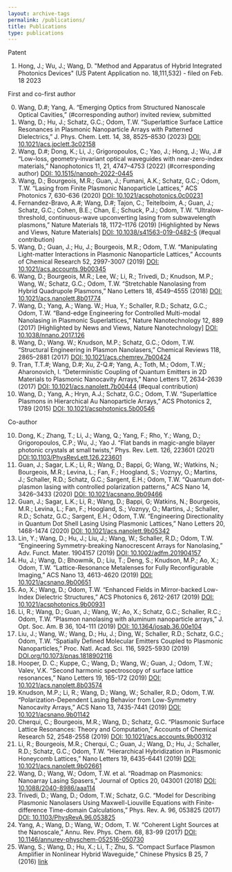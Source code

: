 ```yaml
---
layout: archive-tags
permalink: /publications/
title: Publications
type: publications
---
```

Patent

1. Hong, J.; Wu, J.; Wang, D. "Method and Apparatus of Hybrid Integrated Photonics Devices" (US Patent Application no. 18,111,532) - filed on Feb. 18 2023

First and co-first author  

0.   Wang, D.#; Yang, A. “Emerging Optics from Structured Nanoscale Optical Cavities,” (#corresponding author) invited review, submitted
1.   Wang, D.; Hu, J.; Schatz, G.C.; Odom, T.W. “Superlattice Surface Lattice Resonances in Plasmonic Nanoparticle Arrays with Patterned Dielectrics,” J. Phys. Chem. Lett. 14, 38, 8525–8530 (2023) [DOI: 10.1021/acs.jpclett.3c02158](https://pubs.acs.org/doi/10.1021/acs.jpclett.3c02158)
2.   Wang, D.#; Dong, K.; Li, J.; Grigoropoulos, C.; Yao, J.; Hong, J.; Wu, J.# “Low-loss, geometry-invariant optical waveguides with near-zero-index materials,” Nanophotonics 11, 21, 4747–4753 (2022) (#corresponding author) [DOI: 10.1515/nanoph-2022-0445](https://www.degruyter.com/document/doi/10.1515/nanoph-2022-0445/html)
3.   Wang, D.; Bourgeois, M.R.; Guan, J.; Fumani, A.K.; Schatz, G.C.; Odom, T.W. “Lasing from Finite Plasmonic Nanoparticle Lattices,” ACS Photonics 7, 630-636 (2020) [DOI: 10.1021/acsphotonics.0c00231](https://pubs.acs.org/doi/10.1021/acsphotonics.0c00231)  
4.   Fernandez-Bravo, A.#; Wang, D.#; Tajon, C.; Teitelboim, A.; Guan, J.; Schatz, G.C.; Cohen, B.E.; Chan, E.; Schuck, P.J.; Odom, T.W. “Ultralow-threshold, continuous-wave upconverting lasing from subwavelength plasmons,” Nature Materials 18, 1172–1176 (2019) [Highlighted by News and Views, Nature Materials] [DOI: 10.1038/s41563-019-0482-5](https://www.nature.com/articles/s41563-019-0482-5) (#equal contribution)  
5.   Wang, D.; Guan, J.; Hu, J.; Bourgeois, M.R.; Odom, T.W. “Manipulating Light-matter Interactions in Plasmonic Nanoparticle Lattices,” Accounts of Chemical Research 52, 2997-3007 (2019) [DOI: 10.1021/acs.accounts.9b00345](https://pubs.acs.org/doi/10.1021/acs.accounts.9b00345)  
6.   Wang, D.; Bourgeois, M.R.; Lee, W.; Li, R.; Trivedi, D.; Knudson, M.P.; Wang, W.; Schatz, G.C.; Odom, T.W. “Stretchable Nanolasing from Hybrid Quadrupole Plasmons,” Nano Letters 18, 4549–4555 (2018) [DOI: 10.1021/acs.nanolett.8b01774](https://pubs.acs.org/doi/10.1021/acs.nanolett.8b01774)  
7.   Wang, D.; Yang, A.; Wang. W.; Hua, Y.; Schaller, R.D.; Schatz, G.C.; Odom, T.W. “Band-edge Engineering for Controlled Multi-modal Nanolasing in Plasmonic Superlattices,” Nature Nanotechnology 12, 889 (2017) [Highlighted by News and Views, Nature Nanotechnology] [DOI: 10.1038/nnano.2017.126](https://www.nature.com/articles/nnano.2017.126)  
8.   Wang, D.; Wang. W.; Knudson, M.P.; Schatz, G.C.; Odom, T.W. “Structural Engineering in Plasmon Nanolasers,” Chemical Reviews 118, 2865–2881 (2017) [DOI: 10.1021/acs.chemrev.7b00424](https://pubs.acs.org/doi/10.1021/acs.chemrev.7b00424) 
9.   Tran, T.T.#; Wang, D.#; Xu, Z-Q.#; Yang, A.; Toth, M.; Odom, T.W.; Aharonovich, I. “Deterministic Coupling of Quantum Emitters in 2D Materials to Plasmonic Nanocavity Arrays,” Nano Letters 17, 2634-2639 (2017) [DOI: 10.1021/acs.nanolett.7b00444](https://pubs.acs.org/doi/abs/10.1021/acs.nanolett.7b00444) (#equal contribution)
10.   Wang, D.; Yang, A.; Hryn, A.J.; Schatz, G.C.; Odom, T.W. “Superlattice Plasmons in Hierarchical Au Nanoparticle Arrays,” ACS Photonics 2, 1789 (2015) [DOI: 10.1021/acsphotonics.5b00546](https://pubs.acs.org/doi/abs/10.1021/acsphotonics.5b00546)    

Co-author

10. Dong, K.; Zhang, T.; Li, J.; Wang, Q.; Yang, F.; Rho, Y.; Wang, D.; Grigoropoulos, C.P.; Wu, J.; Yao J. “Flat bands in magic-angle bilayer photonic crystals at small twists,” Phys. Rev. Lett. 126, 223601 (2021) [DOI:10.1103/PhysRevLett.126.223601](https://journals.aps.org/prl/abstract/10.1103/PhysRevLett.126.223601)  
11. Guan, J.; Sagar, L.K.; Li, R.; Wang, D.; Bappi, G; Wang, W.; Watkins, N.; Bourgeois, M.R.; Levina, L.; Fan, F.; Hoogland, S.; Voznyy, O.; Martins, J.; Schaller, R.D.; Schatz, G.C.; Sargent, E.H.; Odom, T.W. “Quantum dot-plasmon lasing with controlled polarization patterns,” ACS Nano 14, 3426–3433 (2020) [DOI: 10.1021/acsnano.9b09466](https://pubs.acs.org/doi/10.1021/acsnano.9b09466)  
12. Guan, J.; Sagar, L.K.; Li, R.; Wang, D.; Bappi, G; Watkins, N.; Bourgeois, M.R.; Levina, L.; Fan, F.; Hoogland, S.; Voznyy, O.; Martins, J.; Schaller, R.D.; Schatz, G.C.; Sargent, E.H.; Odom, T.W. “Engineering Directionality in Quantum Dot Shell Lasing Using Plasmonic Lattices,” Nano Letters 20, 1468-1474 (2020) [DOI: 10.1021/acs.nanolett.9b05342](https://pubs.acs.org/doi/10.1021/acs.nanolett.9b05342)  
13. Lin, Y.; Wang, D.; Hu, J.; Liu, J.; Wang, W.; Schaller, R.D.; Odom, T.W. “Engineering Symmetry-breaking Nanocrescent Arrays for Nanolasing,” Adv. Funct. Mater. 1904157 (2019) [DOI: 10.1002/adfm.201904157](https://onlinelibrary.wiley.com/doi/abs/10.1002/adfm.201904157)  
14. Hu, J.; Wang, D.; Bhowmik, D.; Liu, T.; Deng, S.; Knudson, M.P.; Ao, X.; Odom, T.W. “Lattice-Resonance Metalenses for Fully Reconfigurable Imaging,” ACS Nano 13, 4613-4620 (2019) [DOI: 10.1021/acsnano.9b00651](https://pubs.acs.org/doi/10.1021/acsnano.9b00651)  
15. Ao, X.; Wang, D.; Odom, T.W. “Enhanced Fields in Mirror-backed Low-Index Dielectric Structures,” ACS Photonics 6, 2612-2617 (2019) [DOI: 10.1021/acsphotonics.9b00931](https://pubs.acs.org/doi/10.1021/acsphotonics.9b00931)  
16. Li, R.; Wang, D.; Guan, J.; Wang, W.; Ao, X.; Schatz, G.C.; Schaller, R.C.; Odom, T.W. “Plasmon nanolasing with aluminum nanoparticle arrays,” J. Opt. Soc. Am. B 36, 104-111 (2019) [DOI: 10.1364/josab.36.00e104](https://opg.optica.org/josab/abstract.cfm?URI=josab-36-7-e104)  
17. Liu, J.; Wang, W.; Wang, D.; Hu, J.; Ding, W.; Schaller, R.D.; Schatz, G.C.; Odom, T.W. “Spatially Defined Molecular Emitters Coupled to Plasmonic Nanoparticles,” Proc. Natl. Acad. Sci. 116, 5925-5930 (2019) [DOI.org/10.1073/pnas.1818902116](https://www.pnas.org/doi/full/10.1073/pnas.1818902116)  
18. Hooper, D. C.; Kuppe, C.; Wang, D.; Wang, W.; Guan, J.; Odom, T.W.; Valev, V.K. “Second harmonic spectroscopy of surface lattice resonances,” Nano Letters 19, 165-172 (2019) [DOI: 10.1021/acs.nanolett.8b03574](https://pubs.acs.org/doi/10.1021/acs.nanolett.8b03574)  
19. Knudson, M.P.; Li, R.; Wang, D.; Wang, W.; Schaller, R.D.; Odom, T.W. “Polarization-Dependent Lasing Behavior from Low-Symmetry Nanocavity Arrays,” ACS Nano 13, 7435-7441 (2019) [DOI: 10.1021/acsnano.9b01142](https://pubs.acs.org/doi/10.1021/acsnano.9b01142)  
20. Cherqui, C.; Bourgeois, M.R.; Wang, D.; Schatz, G.C. “Plasmonic Surface Lattice Resonances: Theory and Computation,” Accounts of Chemical Research 52, 2548-2558 (2019) [DOI: 10.1021/acs.accounts.9b00312](https://pubs.acs.org/doi/10.1021/acs.accounts.9b00312)  
21. Li, R.; Bourgeois, M.R.; Cherqui, C.; Guan, J.; Wang, D.; Hu, J.; Schaller, R.D.; Schatz, G.C.; Odom, T.W. “Hierarchical Hybridization in Plasmonic Honeycomb Lattices,” Nano Letters 19, 6435-6441 (2019) [DOI: 10.1021/acs.nanolett.9b02661](https://pubs.acs.org/doi/10.1021/acs.nanolett.9b02661)  
22. Wang, D.; Wang, W.; Odom, T.W. et al. “Roadmap on Plasmonics: Nanoarray Lasing Spasers,” Journal of Optics 20, 043001 (2018) [DOI: 10.1088/2040-8986/aaa114](https://iopscience.iop.org/article/10.1088/2040-8986/aaa114/meta)  
23. Trivedi, D.; Wang, D.; Odom, T.W.; Schatz, G.C. “Model for Describing Plasmonic Nanolasers Using Maxwell-Liouville Equations with Finite-difference Time-domain Calculations,” Phys. Rev. A. 96, 053825 (2017) [DOI: 10.1103/PhysRevA.96.053825](https://journals.aps.org/pra/abstract/10.1103/PhysRevA.96.053825)  
24. Yang, A.; Wang, D.; Wang, W.; Odom, T. W. “Coherent Light Sources at the Nanoscale,” Annu. Rev. Phys. Chem. 68, 83-99 (2017) [DOI: 10.1146/annurev-physchem-052516-050730](https://www.annualreviews.org/doi/abs/10.1146/annurev-physchem-052516-050730)  
26. Wang, S.; Wang, D.; Hu, X.; Li, T.; Zhu, S. “Compact Surface Plasmon Amplifier in Nonlinear Hybrid Waveguide,” Chinese Physics B 25, 7 (2016) [link](https://iopscience.iop.org/article/10.1088/1674-1056/25/7/077301)
